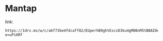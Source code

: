 # Mantap

link:

```
https://1drv.ms/w/c/a6f73be4fdcaff82/EUperhB9ghtEscsD3ku4gM0BnM5tBBAIOembyapbdEl8bA?e=uPi6Rf
```

